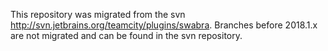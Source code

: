 This repository was migrated from the svn http://svn.jetbrains.org/teamcity/plugins/swabra. 
Branches before 2018.1.x are not migrated and can be found in the svn repository.